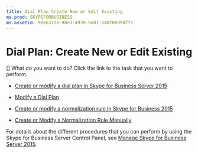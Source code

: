 ```yaml
---
title: Dial Plan Create New or Edit Existing
ms.prod: SKYPEFORBUSINESS
ms.assetid: 98e6372e-90e3-4939-b681-640f00d98ff1
---
```



# Dial Plan: Create New or Edit Existing
[]
What do you want to do? Click the link to the task that you want to perform.
  
    
    


-  [Create or modify a dial plan in Skype for Business Server 2015](create-or-modify-a-dial-plan-in-skype-for-business-server-2015.md)
    
  
-  [Modify a Dial Plan](http://technet.microsoft.com/library/a91f02df-cf60-40cf-82fe-e0342c118b91.aspx)
    
  
-  [Create or modify a normalization rule in Skype for Business 2015](create-or-modify-a-normalization-rule-in-skype-for-business-2015.md)
    
  
-  [Create or Modify a Normalization Rule Manually](http://technet.microsoft.com/library/fc0335e6-8830-4cfb-8c64-6aeb98c0a992.aspx)
    
  
For details about the different procedures that you can perform by using the Skype for Business Server Control Panel, see  [Manage Skype for Business Server 2015](manage-skype-for-business-server-2015.md).
